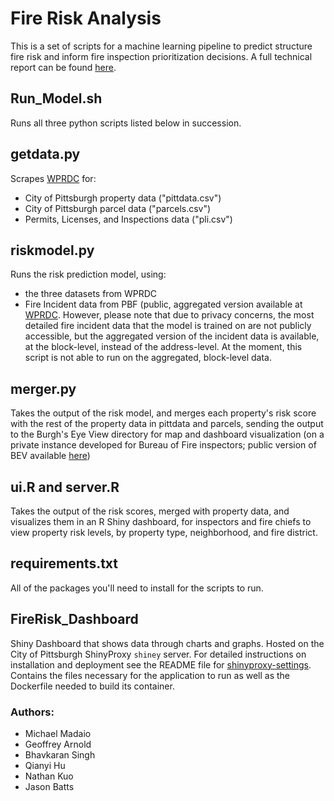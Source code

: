 # Fire Risk Analysis
This is a set of scripts for a machine learning pipeline to predict structure fire risk and inform fire inspection prioritization decisions. A full technical report can be found [here](http://michaelmadaio.com/Metro21_FireRisk_FinalReport.pdf). 

## Run_Model.sh
Runs all three python scripts listed below in succession.

## getdata.py

Scrapes [WPRDC](https://wprdc.org) for:
* City of Pittsburgh property data ("pittdata.csv")
* City of Pittsburgh parcel data ("parcels.csv")
* Permits, Licenses, and Inspections data ("pli.csv")

## riskmodel.py

Runs the risk prediction model, using:
* the three datasets from WPRDC
* Fire Incident data from PBF (public, aggregated version available at [WPRDC](https://data.wprdc.org/dataset/fire-incidents-in-city-of-pittsburgh). However, please note that due to privacy concerns, the most detailed fire incident data that the model is trained on are not publicly accessible, but the aggregated version of the incident data is available, at the block-level, instead of the address-level. At the moment, this script is not able to run on the aggregated, block-level data.

## merger.py

Takes the output of the risk model, and merges each property's risk score with the rest of the property data in pittdata and parcels, sending the output to the Burgh's Eye View directory for map and dashboard visualization (on a private instance developed for Bureau of Fire inspectors; public version of BEV available [here](https://pittsburghpa.shinyapps.io/BurghsEyeView/?_inputs_&basemap_select=%22OpenStreetMap.Mapnik%22&circumstances_select=null&crash_select=null&dept_select=null&dow_select=null&filter_select=%22%22&fire_desc_select=null&funcarea_select=null&heatVision=0&hier=null&map_bounds=%7B%22north%22%3A40.6035267998859%2C%22east%22%3A-79.5238494873047%2C%22south%22%3A40.290001686076%2C%22west%22%3A-80.4027557373047%7D&map_center=%7B%22lng%22%3A-79.9629625321102%2C%22lat%22%3A40.4467468302211%7D&map_zoom=11&navTab=%22Points%22&offense_select=null&origin_select=null&report_select=%22311%20Requests%22&req.type=null&result_select=null&search=%22%22&status_type=null&times=%5B0%2C24%5D&toggle311=true&toggleArrests=true&toggleBlotter=true&toggleCitations=true&toggleCproj=true&toggleCrashes=false&toggleFires=true&toggleViolations=true&violation_select=null))

## ui.R and server.R

Takes the output of the risk scores, merged with property data, and visualizes them in an R Shiny dashboard, for inspectors and fire chiefs to view property risk levels, by property type, neighborhood, and fire district.

## requirements.txt

All of the packages you'll need to install for the scripts to run.

## FireRisk_Dashboard

Shiny Dashboard that shows data through charts and graphs. Hosted on the City of Pittsburgh ShinyProxy `shiney` server. For detailed instructions on installation and deployment see the README file for [shinyproxy-settings](https://github.com/CityofPittsburgh/shinyproxy-settings/blob/master/README.md). Contains the files necessary for the application to run as well as the Dockerfile needed to build its container.

### Authors: 
* Michael Madaio
* Geoffrey Arnold
* Bhavkaran Singh
* Qianyi Hu
* Nathan Kuo
* Jason Batts

